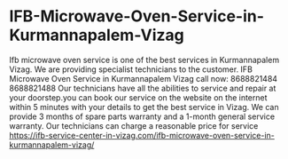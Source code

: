 # IFB-Microwave-Oven-Service-in-Kurmannapalem-Vizag
 Ifb microwave oven service is one of the best services in Kurmannapalem Vizag. We are providing specialist technicians to the customer. IFB Microwave Oven Service in Kurmannapalem Vizag call now: 8688821484 8688821488 Our technicians have all the abilities to service and repair at your doorstep.you can book our service on the website on the internet within 5 minutes with your details to get the best service in Vizag. We can provide 3 months of spare parts warranty and a 1-month general service warranty. Our technicians can charge a reasonable price for service https://ifb-service-center-in-vizag.com/ifb-microwave-oven-service-in-kurmannapalem-vizag/
